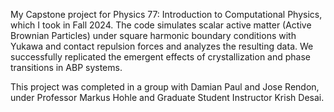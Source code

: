 My Capstone project for Physics 77: Introduction to Computational Physics, which I took in Fall 2024. The code simulates scalar active matter (Active Brownian Particles) under square harmonic boundary conditions with Yukawa and contact repulsion forces and analyzes the resulting data. We successfully replicated the emergent effects of crystallization and phase transitions in ABP systems.

This project was completed in a group with Damian Paul and Jose Rendon, under Professor Markus Hohle and Graduate Student Instructor Krish Desai.
